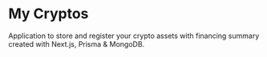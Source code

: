# My Cryptos

Application to store and register your crypto assets with financing summary created with Next.js, Prisma & MongoDB.
